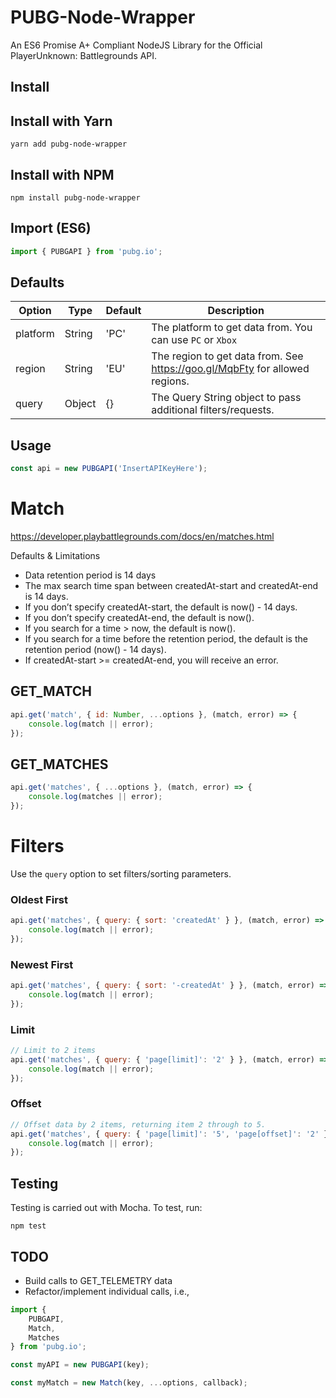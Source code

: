 # PUBG-Node-Wrapper
An ES6 Promise A+ Compliant NodeJS Library for the Official PlayerUnknown: Battlegrounds API.

## Install

## Install with Yarn
```
yarn add pubg-node-wrapper
```

## Install with NPM
```
npm install pubg-node-wrapper
```

## Import (ES6)
```javascript
import { PUBGAPI } from 'pubg.io';
```

## Defaults
Option | Type | Default | Description
--- | --- | --- | ---
platform | String | 'PC' | The platform to get data from. You can use `PC` or `Xbox`
region | String | 'EU' | The region to get data from. See https://goo.gl/MqbFty for allowed regions.
query | Object | {} | The Query String object to pass additional filters/requests.

## Usage
```javascript
const api = new PUBGAPI('InsertAPIKeyHere');
```

# Match

https://developer.playbattlegrounds.com/docs/en/matches.html

Defaults & Limitations
- Data retention period is 14 days
- The max search time span between createdAt-start and createdAt-end is 14 days.
- If you don’t specify createdAt-start, the default is now() - 14 days.
- If you don’t specify createdAt-end, the default is now().
- If you search for a time > now, the default is now().
- If you search for a time before the retention period, the default is the retention period (now() - 14 days).
- If createdAt-start >= createdAt-end, you will receive an error.


## GET_MATCH
```javascript
api.get('match', { id: Number, ...options }, (match, error) => {
	console.log(match || error);
});
```

## GET_MATCHES
```javascript
api.get('matches', { ...options }, (match, error) => {
	console.log(matches || error);
});
```

# Filters

Use the `query` option to set filters/sorting parameters.

### Oldest First
```javascript
api.get('matches', { query: { sort: 'createdAt' } }, (match, error) => {
	console.log(match || error);
});
```

### Newest First
```javascript
api.get('matches', { query: { sort: '-createdAt' } }, (match, error) => {
	console.log(match || error);
});
```

### Limit
```javascript
// Limit to 2 items
api.get('matches', { query: { 'page[limit]': '2' } }, (match, error) => {
	console.log(match || error);
});
```

### Offset
```javascript
// Offset data by 2 items, returning item 2 through to 5.
api.get('matches', { query: { 'page[limit]': '5', 'page[offset]': '2' } }, (match, error) => {
	console.log(match || error);
});
```


## Testing

Testing is carried out with Mocha. To test, run:
```
npm test
```

## TODO

- Build calls to GET_TELEMETRY data
- Refactor/implement individual calls, i.e.,

```javascript
import {
	PUBGAPI,
	Match,
	Matches
} from 'pubg.io';

const myAPI = new PUBGAPI(key);

const myMatch = new Match(key, ...options, callback);
```
